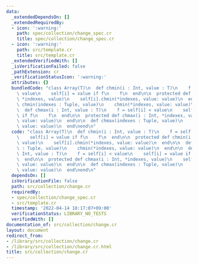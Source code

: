 ```yaml
---
data:
  _extendedDependsOn: []
  _extendedRequiredBy:
  - icon: ':warning:'
    path: spec/collection/change_spec.cr
    title: spec/collection/change_spec.cr
  - icon: ':warning:'
    path: src/template.cr
    title: src/template.cr
  _extendedVerifiedWith: []
  _isVerificationFailed: false
  _pathExtension: cr
  _verificationStatusIcon: ':warning:'
  attributes: {}
  bundledCode: "class Array(T)\n  def chmin(i : Int, value : T)\n    f = self[i] >\
    \ value\n    self[i] = value if f\n    f\n  end\n\n  protected def chmin(i : Int,\
    \ *indexes, value)\n    self[i].chmin(*indexes, value: value)\n  end\n\n  def\
    \ chmin(indexes : Tuple, value)\n    chmin(*indexes, value: value)\n  end\n\n\
    \  def chmax(i : Int, value : T)\n    f = self[i] < value\n    self[i] = value\
    \ if f\n    f\n  end\n\n  protected def chmax(i : Int, *indexes, value)\n    self[i].chmax(*indexes,\
    \ value: value)\n  end\n\n  def chmax(indexes : Tuple, value)\n    chmax(*indexes,\
    \ value: value)\n  end\nend\n"
  code: "class Array(T)\n  def chmin(i : Int, value : T)\n    f = self[i] > value\n\
    \    self[i] = value if f\n    f\n  end\n\n  protected def chmin(i : Int, *indexes,\
    \ value)\n    self[i].chmin(*indexes, value: value)\n  end\n\n  def chmin(indexes\
    \ : Tuple, value)\n    chmin(*indexes, value: value)\n  end\n\n  def chmax(i :\
    \ Int, value : T)\n    f = self[i] < value\n    self[i] = value if f\n    f\n\
    \  end\n\n  protected def chmax(i : Int, *indexes, value)\n    self[i].chmax(*indexes,\
    \ value: value)\n  end\n\n  def chmax(indexes : Tuple, value)\n    chmax(*indexes,\
    \ value: value)\n  end\nend\n"
  dependsOn: []
  isVerificationFile: false
  path: src/collection/change.cr
  requiredBy:
  - spec/collection/change_spec.cr
  - src/template.cr
  timestamp: '2022-04-14 18:17:07+09:00'
  verificationStatus: LIBRARY_NO_TESTS
  verifiedWith: []
documentation_of: src/collection/change.cr
layout: document
redirect_from:
- /library/src/collection/change.cr
- /library/src/collection/change.cr.html
title: src/collection/change.cr
---
```

